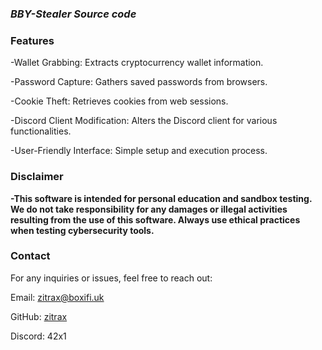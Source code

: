 ### _BBY-Stealer Source code_ 

###   **Features**
 
 -Wallet Grabbing: Extracts cryptocurrency wallet information.

 -Password Capture: Gathers saved passwords from browsers.
 
 -Cookie Theft: Retrieves cookies from web sessions.
 
 -Discord Client Modification: Alters the Discord client for various functionalities.
 
 -User-Friendly Interface: Simple setup and execution process.

###   **Disclaimer**
**-This software is intended for personal education and sandbox testing. We do not take responsibility for any damages or illegal activities resulting from the use of this software. Always use ethical practices when testing cybersecurity tools.**

### **Contact**
For any inquiries or issues, feel free to reach out:

Email: [zitrax@boxifi.uk](mailto:zitrax@boxifi.uk)

GitHub: [zitrax](https://github.com/zitrax190)

Discord: 42x1
